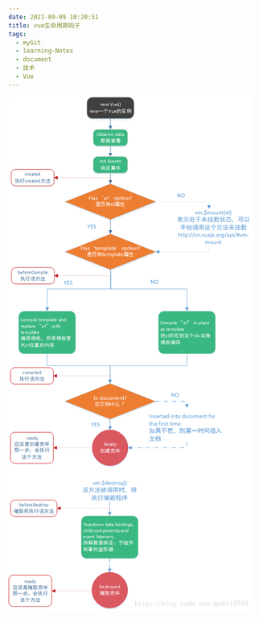 ```yaml
---
date: 2021-09-09 10:20:51
title: vue生命周期钩子
tags:
  - myGit
  - learning-Notes
  - document
  - 技术
  - Vue
---
```


![vue生命周期钩子](/images/vue生命周期钩子.png)
